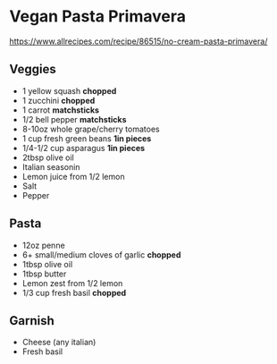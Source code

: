 # Vegan Pasta Primavera

https://www.allrecipes.com/recipe/86515/no-cream-pasta-primavera/

## Veggies
- 1 yellow squash **chopped**
- 1 zucchini **chopped**
- 1 carrot **matchsticks**
- 1/2 bell pepper **matchsticks**
- 8-10oz whole grape/cherry tomatoes
- 1 cup fresh green beans **1in pieces**
- 1/4-1/2 cup asparagus **1in pieces**
- 2tbsp olive oil
- Italian seasonin
- Lemon juice from 1/2 lemon
- Salt
- Pepper

## Pasta
- 12oz penne
- 6+ small/medium cloves of garlic **chopped**
- 1tbsp olive oil
- 1tbsp butter
- Lemon zest from 1/2 lemon
- 1/3 cup fresh basil **chopped**

## Garnish
- Cheese (any italian)
- Fresh basil